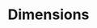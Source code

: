 ---
layout: default
bigquery: https://console.cloud.google.com/bigquery?p=covid-19-dimensions-ai&page=table&d=data&t=publications
contributors: Digital Science, https://www.digital-science.com/
cost: Free for personal, non-commercial use.
description: Dimensions contains more than 100 million publications, ranging from
  articles published in scholarly journals, books and book chapters, to preprints
  and conference proceedings. All publications are contextualized with linked data
  sets, funding, publications, patents, clinical trials, and policy documents. You
  can also view associated categories, funders, institutions, and researcher profiles.
documentation: https://docs.dimensions.ai/bigquery/index.html
last_edit: Mon, 04 Apr 2022 19:04:00 GMT
location: https://www.dimensions.ai/products/free/
maintained_by: Digital Science, https://www.digital-science.com/
schema_fields: '[''funder_org'', ''funder_org_cities'', ''application_number'', ''links'',
  ''funding_jpy'', ''source_id'', ''funding_nzd'', ''filing_year'', ''supporting_grant_ids'',
  ''funder_org_countries'', ''current_assignee_orgs'', ''assignee_countries'', ''repository_id'',
  ''funding_currency'', ''funding_aud'', ''publication_year'', ''category_rcdc'',
  ''funding_usd'', ''research_org_city_names'', ''date_imported_gbq'', ''associated_grant_ids'',
  ''foa_number'', ''relationships'', ''authors'', ''filing_date'', ''embargo_date'',
  ''pmid'', ''language'', ''publication_ids'', ''category_bra'', ''arxiv_id'', ''funder_orgs'',
  ''date_inserted'', ''description'', ''end_date'', ''granted_date'', ''status'',
  ''priority_date'', ''interventions'', ''granted_year'', ''abstract'', ''volume'',
  ''category_sdg'', ''category_for'', ''expiration_year'', ''journal'', ''organisation_details'',
  ''external_ids'', ''mesh_terms'', ''name'', ''funding_amount'', ''funding_cad'',
  ''expiration_date'', ''funder_org_acronyms'', ''jurisdiction'', ''established'',
  ''type'', ''issue'', ''funding_chf'', ''address'', ''cpc'', ''original_abstract'',
  ''original_assignee_orgs'', ''types'', ''journal_lists'', ''associated_publication_arxiv_id'',
  ''research_org_countries'', ''ipcr'', ''resulting_publication_doi'', ''gender'',
  ''inventor_names'', ''category_hrcs_rac'', ''category_icrp_cso'', ''eisbn'', ''category_hrcs_hc'',
  ''legal_status'', ''citation_string'', ''parent_id'', ''linkout'', ''research_org_cities'',
  ''pages'', ''publication_date'', ''legal_events'', ''investigators'', ''family_id'',
  ''active_years'', ''kind'', ''priority_year'', ''book_series_title'', ''patent_ids'',
  ''proceedings_title'', ''phase'', ''filing_status'', ''isbn'', ''start_year'', ''labels'',
  ''current_assignee'', ''repository_name'', ''year'', ''categories'', ''doi'', ''funding_eur'',
  ''funder_countries'', ''conference'', ''category_hra'', ''wikipedia_url'', ''associated_publication_pmid'',
  ''date_online'', ''pmcid'', ''mesh_headings'', ''acknowledgements'', ''start_date'',
  ''original_assignee'', ''editors'', ''brief_title'', ''category_uoa'', ''created_date'',
  ''metrics'', ''citations'', ''assignee_orgs'', ''associated_publication_doi'', ''funder_org_state_codes'',
  ''researcher_ids'', ''original_title'', ''concepts'', ''funding_cny'', ''date_modified'',
  ''research_orgs'', ''date'', ''current_assignee_countries'', ''reference_ids'',
  ''conditions'', ''funding_details'', ''acronym'', ''clinical_trial_ids'', ''citations_count'',
  ''repository_url'', ''open_access_categories'', ''altmetrics'', ''funding_gbp'',
  ''end_year'', ''title'', ''open_access_categories_v2'', ''research_org_state_codes'',
  ''subtitles'', ''registry'', ''aliases'', ''family_count'', ''original_assignee_countries'',
  ''resulting_publication_ids'', ''date_print'', ''book_title'', ''family_members_ids'',
  ''grant_number'', ''research_org_country_names'', ''category_icrp_ct'', ''publisher'',
  ''email_address'', ''date_normal'', ''id'', ''license'', ''associated_publication_id'',
  ''acronyms'', ''research_org_state_names'', ''cited_by_ids'']'
shortname: dimensions
tags:
- scholarly literature
- patents
- funding
- clinical trials
- academic profiles
terms_of_use: 'Use of both the Dimensions COVID-19 dataset and full Dimensions dataset
  are subject to the Dimensions Terms of use: https://www.dimensions.ai/policies-terms-legal '
title: Dimensions
uuid: dcff88bd-fe6b-4fdb-8159-809bf9d7bc1c
---